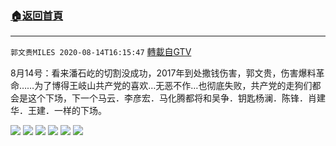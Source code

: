 ﻿###  [:house:返回首頁](https://github.com/ourhimalayas/txt)
---

`郭文贵MILES 2020-08-14T16:15:47` [轉載自GTV](https://gtv.org/web/#/UserInfo/5e596957357cc612d35a8044)

8月14号：看来潘石屹的切割没成功，2017年到处撒钱伤害，郭文贵，伤害爆料革命……为了博得王岐山共产党的喜欢…无恶不作…也彻底失败，共产党的走狗们都会是这个下场，下一个马云．李彦宏．马化腾都将和吴争．钥匙杨澜．陈锋．肖建华．王建．一样的下场。

![](https://filegroup.gtv.org/cdn-cgi/image/width=600/https://filegroup.gtv.org/group3/default/20200814/16/15/0/a3ed9265825225143154bf4c40abb4b5.jpeg)
![](https://filegroup.gtv.org/cdn-cgi/image/width=600/https://filegroup.gtv.org/group3/default/20200814/16/15/0/a6c6740a0a99b3deea1527530656d193.jpeg)
![](https://filegroup.gtv.org/cdn-cgi/image/width=600/https://filegroup.gtv.org/group3/default/20200814/16/15/0/f961e755e7c93b7367140ee6c9246de9.jpeg)
![](https://filegroup.gtv.org/cdn-cgi/image/width=600/https://filegroup.gtv.org/group3/default/20200814/16/15/0/50718c2a7120fcb54d0bb8d1b283cd36.jpeg)
![](https://filegroup.gtv.org/cdn-cgi/image/width=600/https://filegroup.gtv.org/group3/default/20200814/16/15/0/998574b588ec53e962631c77806b83e6.jpeg)
![](https://filegroup.gtv.org/cdn-cgi/image/width=600/https://filegroup.gtv.org/group3/default/20200814/16/15/0/d4977ffca519acdf733594d15f405d42.jpeg)
